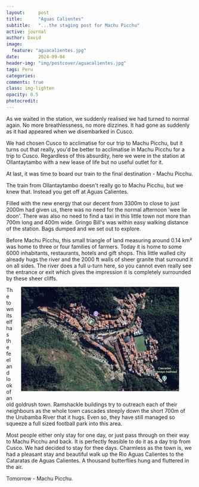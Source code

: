 ```yaml
---
layout:     post
title:      "Aguas Calientes"
subtitle:   "...the staging post for Machu Picchu"
active: journal
author: David
image:
  feature: "aguacalientes.jpg"
date:       2024-09-04
header-img: "img/postcover/aguacalientes.jpg"
tags: Peru 
categories: 
comments: true
class: img-lighten 
opacity: 0.5
photocredit:
---
```


As we waited in the station, we suddenly realised we had turned to normal again. No more breathlessness, no more dizzines. It had gone as suddenly as it had appeared when we disembarked in Cusco. 

We had chosen Cusco to acclimatise for our trip to Machu Picchu, but it turns out that really, you'd be better to acclimatise in Machu Picchu for a trip to Cusco. Regardless of this absurdity, here we were in the station at Ollantaytambo with a new lease of life but no useful outlet for it.

At last, it was time to board our train to the final destination - Machu Picchu.

The train from Ollantaytambo doesn't really go to Machu Picchu, but we knew that. Instead you get off at Aguas Calientes.

Filled with the new energy that our decent from 3300m to close to just 2000m had given us, there was no need for the normal afternoon 'wee lie doon'. There was also no need to find a taxi in this little town not more than 700m long and 400m wide. Gringo Bill's was within easy walking distance of the station. Bags dumped and we set out to explore.

Before Machu Picchu, this small triangle of land measuring around 0.14 km² was home to three or four families of farmers. Today it is home to some 6000 inhabitants, restaurants, hotels and gift shops. This little walled city already hugs the river and the 2000 ft walls of sheer granite that surround it on all sides. The river does a full u-turn here, so you cannot even really see the entrance or exit which gives the impression it is completely surrounded by these sheer cliffs.

<style>
img {
  float: right;
  margin: 0px 0px 15px 20px;
}
 figcaption {
         font-family: Arial, sans-serif;
         font-size: 11px;
         font-weight: bold;
         color: dark-grey;
         margin-top: 10px
         padding: 5px;
      }
</style>
<figure> 
<img src="/img/postbody/aguas.jpg">
</figure>
The town itself has the feel and look of an old goldrush town. Ramshackle buildings try to outreach each of their neighbours as the whole town cascades steeply down the short 700m of the Urubamba River that it hugs. Even so, they have still managed so squeeze a full sized football park into this area. 

Most people either only stay for one day, or just pass through on their way to Machu Picchu and back. It is perfectly feasible to do it as a day trip from Cusco. We had decided to stay for thee days. Charmless as the town is, we had a pleasant stay and beautiful walk up the Rio Aguas Calientes to the Cataratas de Aguas Calientes. A thousand butterflies hung and fluttered in the air.

Tomorrow - Machu Picchu. 